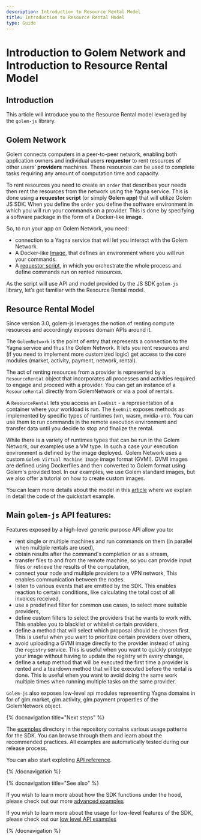 ```yaml
---
description: Introduction to Resource Rental Model
title: Introduction to Resource Rental Model
type: Guide
---
```


# Introduction to Golem Network and Introduction to Resource Rental Model

## Introduction

This article will introduce you to the Resource Rental model leveraged by the `golem-js` library.

## Golem Network

Golem connects computers in a peer-to-peer network, enabling both application owners and individual users **requestor** to rent resources of other users’ **providers** machines. These resources can be used to complete tasks requiring any amount of computation time and capacity.

To rent resources you need to create an `order` that describes your needs then rent the resources from the network using the Yagna service. This is done using a **requestor script** (or simply **Golem app**) that will utilize Golem JS SDK. When you define the `order` you define the software environment in which you will run your commands on a provider. This is done by specifying a software package in the form of a Docker-like **image**.

So, to run your app on Golem Network, you need:

- connection to a Yagna service that will let you interact with the Golem Network.
- A Docker-like [Image](/docs/creators/javascript/guides/golem-images), that defines an environment where you will run your commands.
- A [requestor script](/docs/creators/javascript/tutorials/quickstart-explained), in which you orchestrate the whole process and define commands run on rented resources.

As the script will use API and model provided by the JS SDK `golem-js` library, let’s get familiar with the Resource Rental model.

## Resource Rental Model

Since version 3.0, golem-js leverages the notion of renting compute resources and accordingly exposes domain APIs around it.

The `GolemNetwork` is the point of entry that represents a connection to the Yagna service and thus the Golem Network. It lets you rent resources and (if you need to implement more customized logic) get access to the core modules (market, activity, payment, network, rental).

The act of renting resources from a provider is represented by a `ResourceRental` object that incorporates all processes and activities required to engage and proceed with a provider. You can get an instance of a `ResourceRental` directly from GolemNetwork or via a pool of rentals.

A `ResourceRental` lets you access an `ExeUnit` - a representation of a container where your workload is run. The `ExeUnit` exposes methods as implemented by specific types of runtimes (vm, wasm, nvidia-vm). You can use them to run commands in the remote execution environment and transfer data until you decide to stop and finalize the rental.

While there is a variety of runtimes types that can be run in the Golem Network, our examples use a VM type. In such a case your execution environment is defined by the image deployed.  Golem Network uses a custom `Golem Virtual Machine Image` image format (GVMI). GVMI images are defined using Dockerfiles and then converted to Golem format using Golem's provided tool. In our examples, we use Golem standard images, but we also offer a tutorial on how to create custom images.

You can learn more details about the model in this [article](/docs/creators/javascript/tutorials/quickstart-explained) where we explain in detail the code of the quickstart example.

<!-- Orders and pools are explained in the tutorial article -->

## Main `golem-js` API features:

Features exposed by a high-level generic purpose API allow you to:

- rent single or multiple machines and run commands on them (in parallel when multiple rentals are used),
- obtain results after the command's completion or as a stream,
- transfer files to and from the remote machine, so you can provide input files or retrieve the results of the computation,
- connect your node and multiple providers to a VPN network, This enables communication between the nodes.
- listen to various events that are emitted by the SDK. This enables reaction to certain conditions, like calculating the total cost of all invoices received,
- use a predefined filter for common use cases, to select more suitable providers,
- define custom filters to select the providers that he wants to work with. This enables you to blacklist or whitelist certain providers,
- define a method that will select which proposal should be chosen first. This is useful when you want to prioritize certain providers over others,
- avoid uploading a GVMI image directly to the provider instead of using the `registry` service. This is useful when you want to quickly prototype your image without having to update the registry with every change,
- define a setup method that will be executed the first time a provider is rented and a teardown method that will be executed before the rental is done. This is useful when you want to avoid doing the same work multiple times when running multiple tasks on the same provider.

`Golem-js` also exposes low-level api modules representing Yagna domains in for of glm.market, glm.activity, glm.payment properties of the GolemNetwork object.

{% docnavigation title="Next steps" %}

<!-- to define next steps -->

The [examples](https://github.com/golemfactory/golem-js/tree/master/examples) directory in the repository contains various usage patterns for the SDK. You can browse through them and learn about the recommended practices. All examples are automatically tested during our release process.


You can also start exploting [API reference]().

<!-- to do: fix the link for api -->

{% /docnavigation %}

{% docnavigation title="See also" %}

If you wish to learn more about how the SDK functions under the hood, please check out our more [advanced examples](https://github.com/golemfactory/golem-js/tree/beta/examples/advanced)

If you wish to learn more about the usage for low-level features of the SDK, please check out our [low level API examples](https://github.com/golemfactory/golem-js/tree/beta/examples/advanced)

<!-- to do: fix the link for low-level -->

{% /docnavigation %}
